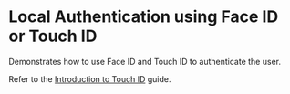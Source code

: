 Local Authentication using Face ID or Touch ID
====================

Demonstrates how to use Face ID and Touch ID to authenticate the user.

Refer to the [Introduction to Touch ID](https://developer.xamarin.com/guides/ios/platform_features/introduction_to_touchid/) guide.
